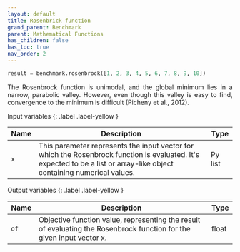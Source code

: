 ```yaml
---
layout: default
title: Rosenbrick function
grand_parent: Benchmark
parent: Mathematical Functions
has_children: false
has_toc: true
nav_order: 2
---
```


<!--Don't delete ths script-->
<script src = "https://polyfill.io/v3/polyfill.min.js?features=es6"></script>
<script id = "MathJax-script" async src="https://cdn.jsdelivr.net/npm/mathjax@3/es5/tex-mml-chtml.js"></script>
<!--Don't delete ths script-->

```python
result = benchmark.rosenbrock([1, 2, 3, 4, 5, 6, 7, 8, 9, 10])
```

<p align="justify">
The Rosenbrock function is unimodal, and the global minimum lies in a narrow, parabolic valley. However, even though  this valley is easy to find, convergence to the minimum is  difficult (Picheny et al., 2012).
</p>

Input variables
{: .label .label-yellow }

<table style = "width:100%">
    <thead>
      <tr>
        <th>Name</th>
        <th>Description</th>
        <th>Type</th>
      </tr>
    </thead>
    <tr>
        <td><code>x</code></td>
        <td>This parameter represents the input vector for which the Rosenbrock function is evaluated. It's expected to be a list or array-like object containing numerical values.</td>
        <td>Py list </td>
    </tr>
</table>

Output variables
{: .label .label-yellow }

<table style = "width:100%">
    <thead>
      <tr>
        <th>Name</th>
        <th>Description</th>
        <th>Type</th>
      </tr>
    </thead>
    <tr>
        <td><code>of</code></td>
        <td> Objective function value, representing the result of evaluating the Rosenbrock function for the given input vector x.</td>
        <td>float</td>
    </tr>
</table>
